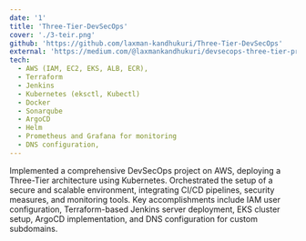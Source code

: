 ```yaml
---
date: '1'
title: 'Three-Tier-DevSecOps'
cover: './3-teir.png'
github: 'https://github.com/laxman-kandhukuri/Three-Tier-DevSecOps'
external: 'https://medium.com/@laxmankandhukuri/devsecops-three-tier-project-using-aws-eks-argocd-prometheus-grafana-and-jenkins-1775bf58bbc4'
tech:
  - AWS (IAM, EC2, EKS, ALB, ECR),
  - Terraform
  - Jenkins
  - Kubernetes (eksctl, Kubectl)
  - Docker
  - Sonarqube
  - ArgoCD
  - Helm
  - Prometheus and Grafana for monitoring
  - DNS configuration,
---
```


Implemented a comprehensive DevSecOps project on AWS, deploying a Three-Tier architecture using Kubernetes. Orchestrated the setup of a secure and scalable environment, integrating CI/CD pipelines, security measures, and monitoring tools. Key accomplishments include IAM user configuration, Terraform-based Jenkins server deployment, EKS cluster setup, ArgoCD implementation, and DNS configuration for custom subdomains.
